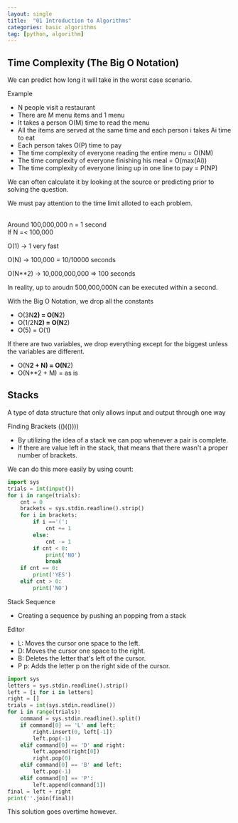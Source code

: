 ```yaml
---
layout: single
title:  "01 Introduction to Algorithms"
categories: basic algorithms
tag: [python, algorithm]
---
```


## Time Complexity (The Big O Notation)
We can predict how long it will take in the worst case scenario. 

Example
* N people visit a restaurant
* There are M menu items and 1 menu
* It takes a person O(M) time to read the menu 
* All the items are served at the same time and each person i takes Ai time to eat
* Each person takes O(P) time to pay
* The time complexity of everyone reading the entire menu = O(NM)
* The time complexity of everyone finishing his meal = O(max(Ai))
* The time complexity of everyone lining up in one line to pay = P(NP)

We can often calculate it by looking at the source or predicting prior to solving the question. 

We must pay attention to the time limit alloted to each problem.

<br>Around 100,000,000 n = 1 second</br>
If N =< 100,000

O(1) -> 1 very fast

O(N) -> 100,000 = 10/10000 seconds

O(N**2) -> 10,000,000,000 => 100 seconds



In reality, up to aroudn 500,000,000N can be executed within a second.

With the Big O Notation, we drop all the constants 
* O(3N**2) = O(N**2)
* O(1/2N**2) = O(N**2)
* O(5) = O(1)

If there are two variables, we drop everything except for the biggest unless the variables are different. 
* O(N**2 + N) = O(N**2)
* O(N**2 + M) = as is

## Stacks
A type of data structure that only allows input and output through one way

Finding Brackets 
(()(())))
* By utilizing the idea of a stack we can pop whenever a pair is complete. 
* If there are value left in the stack, that means that there wasn't a proper number of brackets. 
  
We can do this more easily by using count: 


```python
import sys
trials = int(input())
for i in range(trials):
    cnt = 0
    brackets = sys.stdin.readline().strip()
    for i in brackets:
        if i =='(':
            cnt += 1
        else:
            cnt -= 1
        if cnt < 0: 
            print('NO')
            break
    if cnt == 0:
        print('YES')
    elif cnt > 0: 
        print('NO')
```

Stack Sequence
* Creating a sequence by pushing an popping from a stack

Editor 
* L: Moves the cursor one space to the left. 
* D: Moves the cursor one space to the right. 
* B: Deletes the letter that's left of the cursor. 
* P p: Adds the letter p on the right side of the cursor. 


```python
import sys
letters = sys.stdin.readline().strip()
left = [i for i in letters]
right = []
trials = int(sys.stdin.readline())
for i in range(trials):
    command = sys.stdin.readline().split()
    if command[0] == 'L' and left:
        right.insert(0, left[-1])
        left.pop(-1)
    elif command[0] == 'D' and right:
        left.append(right[0])
        right.pop(0)
    elif command[0] == 'B' and left:
        left.pop(-1)
    elif command[0] == 'P':
        left.append(command[1])
final = left + right
print(''.join(final))
```

This solution goes overtime however. 
